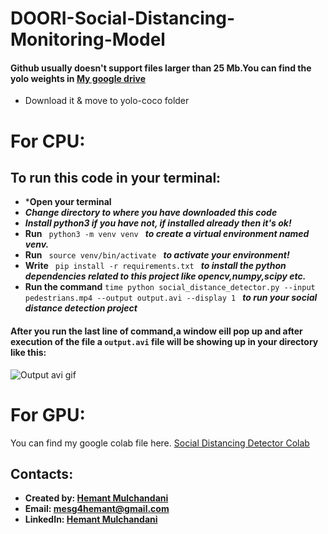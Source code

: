 # DOORI-Social-Distancing-Monitoring-Model

#### Github usually doesn't support files larger than 25 Mb.You can find the yolo weights in [My google drive](https://drive.google.com/file/d/1urxmtphDMakU9ffJEpIP-Ssi-_1djfc8/view?usp=sharing) 
* Download it & move to yolo-coco folder

# For CPU:

## To run this code in your terminal:
* ***Open your terminal**
* ***Change directory to where you have downloaded this code***
* ***Install python3 if you have not, if installed already then it's ok!***
* **Run**  `  python3 -m venv venv  ` ***to create a virtual environment named venv.***
* **Run**   `  source venv/bin/activate  ` 
***to activate your environment!***
* **Write**   `  pip install -r requirements.txt  ` 
***to install the python dependencies related to this project like opencv,numpy,scipy etc.***
* **Run the command** `time python social_distance_detector.py --input pedestrians.mp4 --output output.avi --display 1
` ***to run your social distance detection project***

#### After you run the last line of command,a window eill pop up and after execution of the file a `output.avi` file will be showing up in your directory like this:
![Output avi gif](https://github.com/abd-shoumik/Social-distance-detection/blob/master/social%20distance%20detection.gif)

# For GPU:
You can find my google colab file here. [Social Distancing Detector Colab](https://colab.research.google.com/drive/1ZPBaO0w2qYR0TIj9L3kvQpwCegQom7u_?usp=sharing)

## Contacts:
* **Created by: [Hemant Mulchandani](https://github.com/Hemant-Mulchandani)**
* **Email: mesg4hemant@gmail.com**
* **LinkedIn: [Hemant Mulchandani](https://www.linkedin.com/in/Hemant-Mulchandani/)**
